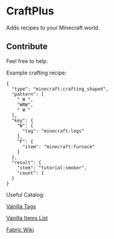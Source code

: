 # CraftPlus
Adds recipes to your Minecraft world.
## Contribute
Feel free to help.

Example crafting recipe:
```
{
  "type": "minecraft:crafting_shaped",
  "pattern": [
    " W ",
    "WRW",
    " W "
  ],
  "key": {
    "W": {
      "tag": "minecraft:logs"
    },
    "F": {
      "item": "minecraft:furnace"
    }
  },
  "result": {
    "item": "tutorial:smoker",
    "count": 1
  }
}
```
Useful Catalog:

[Vanilla Tags](https://minecraft.fandom.com/wiki/Tag)

[Vanilla Items List](https://minecraft.fandom.com/wiki/Item)

[Fabric Wiki](https://fabricmc.net/wiki)
